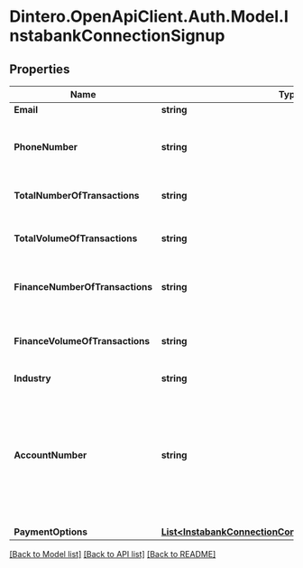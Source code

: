 # Dintero.OpenApiClient.Auth.Model.InstabankConnectionSignup

## Properties

Name | Type | Description | Notes
------------ | ------------- | ------------- | -------------
**Email** | **string** |  | 
**PhoneNumber** | **string** | A phone number in E.164 number formatting.  | 
**TotalNumberOfTransactions** | **string** | Estimated number of transactions  | 
**TotalVolumeOfTransactions** | **string** | Estimated yearly transaction volume  | 
**FinanceNumberOfTransactions** | **string** | Estimated number of finance transactions  | 
**FinanceVolumeOfTransactions** | **string** | Estimated yearly volume of finance transactions  | 
**Industry** | **string** |  | 
**AccountNumber** | **string** | The account number for where settlement payout is transfered to. Must be a checking account in a Norwegian bank.  | 
**PaymentOptions** | [**List&lt;InstabankConnectionConfigurationPaymentOptions&gt;**](InstabankConnectionConfigurationPaymentOptions.md) |  | 

[[Back to Model list]](../README.md#documentation-for-models) [[Back to API list]](../README.md#documentation-for-api-endpoints) [[Back to README]](../README.md)


